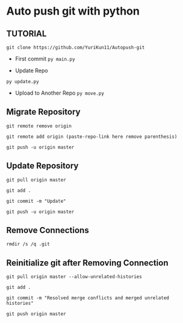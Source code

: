 # Auto push git with python


## TUTORIAL
`git clone https://github.com/YuriKun11/Autopush-git`

- First commit
`py main.py`

- Update Repo

`py update.py`

- Upload to Another Repo
`py move.py`




## Migrate Repository
`git remote remove origin`

`git remote add origin (paste-repo-link here remove parenthesis)` 

`git push -u origin master`

## Update Repository
`git pull origin master`

`git add .`

`git commit -m "Update"`

`git push -u origin master`

## Remove Connections 
`rmdir /s /q .git`


## Reinitialize git after Removing Connection
`git pull origin master --allow-unrelated-histories`

`git add .`

`git commit -m "Resolved merge conflicts and merged unrelated histories"`

`git push origin master`
